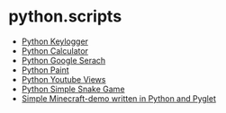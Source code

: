 # python.scripts

<ul>
  <li>
    <a href="https://github.com/alani4837/python.scripts/blob/master/keylogger.py">Python Keylogger</a>
  </li>
  <li>
    <a href="https://github.com/alani4837/Python-Scripts/blob/master/calculator.py">Python Calculator</a>
  </li>
  <li>
    <a href="https://github.com/alani4837/Python-Scripts/blob/master/PyGoogle.py">Python Google Serach</a>
  </li>
  <li>
    <a href="https://github.com/alani4837/Python-Scripts/blob/master/PyPaint.py">Python Paint</a>
  </li>
  <li>
    <a href="https://github.com/alani4837/Python-Scripts/blob/master/get_youtube_views.py">Python Youtube Views</a>
  </li>
  <li>
    <a href="https://github.com/alani4837/Python-Scripts/blob/master/snake.py">Python Simple Snake Game</a>
  </li>
  <li>
    <a href="https://github.com/alani4837/Python-Scripts/tree/master/Minecraft">Simple Minecraft-demo written in Python and Pyglet</a>
  </li>

</ul>
